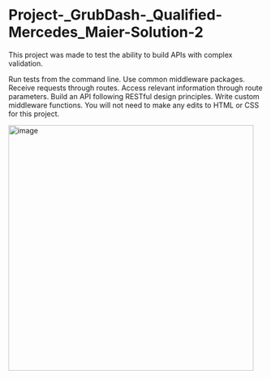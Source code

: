 # Project-_GrubDash-_Qualified-Mercedes_Maier-Solution-2
This project was made to test the ability to build APIs with complex validation.



Run tests from the command line.
Use common middleware packages.
Receive requests through routes.
Access relevant information through route parameters.
Build an API following RESTful design principles.
Write custom middleware functions.
You will not need to make any edits to HTML or CSS for this project.

<img width="483" alt="image" src="https://github.com/mercim21/Project-_GrubDash-_Qualified-Mercedes_Maier-Solution-2/assets/120282763/5faad9fc-03e2-484f-b33c-39c32220663f">

